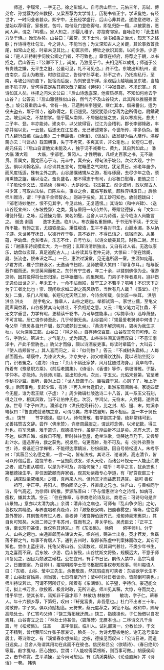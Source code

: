 <!-- { "loadSidebar": true } -->
　　师道，字履常，一字无己。徐之彭城人。自号后山居士。元佑三年，苏轼、傅尧俞、孙觉荐为徐州教授，又梁焘荐为太学博士，历秘书省正字。学识敻绝，有经世才，一时问业者甚众。熙宁中，王氏经学盛行，后山心非其说，遂绝意进取，至是始以荐得官。家极贫，苦吟，每偕及门登临得句，即急归卧一榻，以被蒙首，恶闻人声，谓之『吟榻』。家人知之，即婴儿稚子，亦抱寄邻家。自咏绝句：『此生精力尽于诗。』殆无忝矣。山谷曰：『履常，天下士也，读书如禹之治水，知天下之络脉；作诗得老杜句法，今之诗人，不能当也；为文深知古人之关键，其论事救首救尾，如常山之蛇，时辈未见其比。』初寓京师，傅钦之欲识其面，以问少游。少游曰：『是人非持剌字伺候公卿之门者，不可致也。』章惇在枢府，将荐之于朝，以书招之，后山答云：『公卿不下士，尚矣，乃独见于今。夫相见所以成礼；师道于公有贵贱之嫌，无平生之旧，公虽可见，礼不可见也。』终不往。东坡出知杭州，道由南京，后山为教授，时欲往迎之，告徐守孙莘老，孙不之许，乃托疾私行，至南，与坡公同舟直下，抵宿而后返，为刘安世所弹。余观后山越境而见东坡，当轴而不见子厚，曾何得丧足系其胸次哉？臞翁《诗评》：『冲寂自妍，不求识赏。』真诗如其人矣。林择之问朱文公曰：『后山诗恁底深，他资质尽高，不知如何肯去学山谷？』公答云：『后山雅健胜似山谷，然气力不及山谷较大，此其所以推服弗置也。』坡公最重后山书，曾有一帖，已遗荆州李翘叟。继亡其本，借来誊出，适为役夫盗去，鬻于僧寺，追取得之，复归翘叟。翘叟犹恐此卷再为盗所得也，扃鐍藏之。坡公闻之，不禁拊掌。惜乎扈从南郊，不屑服赵挺之衣，竟以寒疾死，悲夫！二子丰、登。丰亦能诗。建炎中，以父故得官，过江为会稽判。郡长李邺降敌，丰亦并驱以北，一云登。后遂无在江左者。无己著述繁多，今世所传，率多伪杂。惟门人魏衍昌编《后山集》二十卷最善。《诗话》、《谈丛》，放翁疑为后人赝作。洪容斋亦云：『《谈丛》载国朝事，失于不考究，多爽其实，非公笔也。』长短句二卷，胡元任云：『后山自谓他文未能及人，独于词不减秦七、黄九，其自矜如此。』
潘大临  潘大观 
　　大临，字邠老。黄冈人。才性明敏，凡经史百家之书，无不融贯。善属文，而尤匠心于诗。元丰中，寓齐安，得句法于坡公。次弟大观，字仲达。俱以词翰名家。山谷诵其五言句，觉翰墨之气如虹，犹足贯日。邠老年虽少，而风度恬适，殊有尘外之韵。山谷屡嘱诸甥从之游，相与琢磨，去尽少年之色，须用熏悟之鉏，痛以治之。蚤负盛名，屡不得志于有司，山谷极口慰藉，更勉之曰：『子瞻论作文法，须熟读〈檀弓〉，大是妙论。书法甚工，然少波峭，政以观古人书少耳；可取古法帖，日陈左右，事业之余，辄临写数纸，颇胜弈棋废日。』后徐师川赠诗，谓：『字直千金师智永。』则进乎技矣，其工玅可知也。放翁题跋曰：『邠老诗妙绝世，恨不见其字，今见此帖，无复遗恨。』其诗如〈和中兴碑〉、〈送山谷贬宜州〉、〈东坡挽辞〉之类，竟与重阳一句诗并传。寄赠饶德操，有『文如二稚徒怀璧』之咏，后德操为僧，果名如璧，吕舍人以为诗谶，至今临汝人尚能言之。
谢逸  谢薖 
　　逸字无逸。临川人。布衣而名重搢绅。于书无所不读，于文无所不能，有韵之言，尤超轶绝尘。秉性峻洁，生平不喜对书生，山巅水湄，多从衲子游。朱世英守抚日，以德行荐于朝，意不欲行，不得已诣之，信宿而返。从弟薖，字幼盘。食贫嗜古，乐志不仕，自号竹友。以诗文媲美其兄，时称二谢。居仁云：『谢康乐诗规模宏大，为一世冠；玄晖诗清新独出，又自有过人者。无逸似康乐，幼盘似玄晖，真足追配古人。』山谷读其与老仲元诗，大惊曰：『使在馆阁，晁、张流也，恨未识之耳。』一日，惠洪过溪堂，见无逸所居一室，生涯如庞蕴。少君方炊，稚子宗野汲水，无逸诵书扫除，见师放帚大笑曰：『聊复尔耳。』相与饭菽作偈而还。朱世英闻而和之。东邻有宁生者，年二十余，以镂刻佛像为业。俄游京师，因其役得将仕郎归家。日华裾细马，闾里聚观。门弟子不怿者累月。岂非伤无逸负出世之才，年未五十，一命不沾而殒，曾宁工之不若乎？噫唏！不识天下之为宁工者比比也﹗崇、观闲欲求如二谢之高风劲节，当世有几人哉？《溪堂》、《竹友》二集，系门人所编，长短句尤天然工妙，今诗余所载，仅剑首一吷耳。
洪朋  洪刍  洪炎 
　　朋字龟父。豫章人，山谷之甥也。举郡试第一。家世业儒，至龟父而声闻益着，山谷极赞其诗句甚壮，不负相期之意。又云：『龟父笔力可扛鼎，不无文字垂世，力学有暇，更精读千卷书，乃可毕兹能事。』〈写韵亭诗〉泓峥萧瑟，不可言喻。居仁谓作诗至此，几乎倾倒无余。山谷尝问：『甥最爱老舅诗中何语？』龟父举『蜂房各自开户牖，蚁穴或梦封王侯』、『黄流不解浣明月，碧树为我生凉秋』，以为深类工部。山谷曰：『得之矣。』自存诗仅百篇，山谷叹其句句可传。次刍，字驹父。第进士。才气笔力，尤为超迈。山谷往往阅其诗而叹曰：『不意江南泽中，产此千里驹也。』驹父才而傲，颇以诗酒废吏事。每读时辈篇什，大叫云：『使人齿颊皆甘。』其人喜而问之，曰：『似何物？』答云：『不减树头霜柿。』人每赪面而去。靖康中，为谏议大夫。汴京失守，驹父唯痛饮沈醉，竟以诬陷坐贬沙门，识者冤之。〈渡海〉诗云：『关山不隔还家梦，风月犹随过海身。』竟卒岛中。所着有《豫章职方乘》、《前后老圃集》、《诗话》、《香谱》等作，俱极博雅。子櫱，字仲本。亦能诗。为徐师川婿。尝出知永州。次炎，字玉父。元佑末登第，官至著作秘书少监。重听，尝对上曰：『世人皆聋于心，臣独聋于耳。心则了了，唯上所使。』后因事免，复起少监，有诗：『再入兰台逢旧史，重游东观阅新书。家徒四壁今无屋，谁为君王赋〈子虚〉？』周少微辑杜陵逸诗二十八首，其一系玉父石刻，得之江中，相其风致，当不让伯仲氏也。次羽，字鸿父。元符末，入党籍，遂终其身。世号『才子四洪』。潘邠老作〈洪氏倦壳轩诗〉，比之封、胡、遏、末。姑溪李端叔曰：『鲁直成就诸甥之意，可谓尽矣，故率然自知，类不相远，盖一本于舅氏也。』
饶节 
　　节字德操。临川人。诗句萧散，若学副其才情，绝非常纬可到。尤善铭赞古文辞。尝作〈佛米赞〉，许彦周最服之，谓武将念佛，以米记数，得三升也。将军念佛，难于遣词，观德操所作，虽柳子厚曲折不过是矣。夙有大志，既不达，纵酒自晦，或数日不醒，醉时往往登屋，危坐浩歌，恸哭达旦乃下。又尝醉赴汴水。适遇客舟，救之获免。祝发后，句更高妙，殆不可及。有〈别外弟蔡伯世〉诗，极诋近日学禅者，不能得达摩嫡派，纷纷歧路，因自号倚松道人。朱考亭曰：『紫薇吕公名德之重，一言一动，皆有法戒。其论汪、谢诸贤，高志清节，皆可以传信后世。独饶节者，一旦毁削肤发，殄灭天伦，而诸公环视无一人能止而救之者，或乃更从嗟叹，以是为不可及，亦独何哉？』嗟乎！考亭之言，犹余志也！第稽德操生平，非仅因欿顣而弃家者。观其劝紫薇专心学道，有『好贷夜窗三十刻，胡床趺坐究幡风』之赠，真再来人也。但怜其才而益悲其遇耳。
祖可  善权 
　　祖可，字正平。丹阳人。蔡伯固坚之子，养直庠之兄也。住庐山，与善权同学诗，骨气高迈，为徐师川所推。罗源陈善曰：『予与僧惠空论今之诗僧，如病可、瘦权，嫌其太清。空云：「往在豫章，与李商老论诗及此，商老云：可诗句句是庐山景物。」意亦以太清为病。』余谓：清非诗之病也，可师有『乱山争夕阳』之句，善权叹其精绝。与养直唱和真隐诗，如『漱壑夜泉响，扫窗春雾空』等咏，往往得意外警妙，其刻苦洵有过人者。善权诗『渚宫禅伯唐齐己，淮甸诗豪宋惠崇』，其自负可知矣。大抵二师之于韦苏州，性而有之，非关学也。吴虎臣云：『正平工诗，至长短句甚佳，世仅称其诗耳。』有《东溪集》。
徐俯 
　　俯字师川。分宁人。山谷之甥也。由通直郎历右谏议大夫。绍兴初，赐进士出身。英才苕发，负磊落不群之气，每事不肯居人下。通判吉州时，取郡长陈虚中判案抹而改之，其它可知也。尝作上蓝庄诗，托龟父寄山谷。公读数过，叹其词气甚壮，不类少年书生，为之喜而不寐。后东坡、少游、后山皆殁，山谷忧斯文将坠，规模远大，不意于师川复见之，因目为颓波之砥柱。公在宜州，有手书日记。嗣传入禁中，高宗笃爱之，日置御案。乃召师川，擢端明殿学士签书枢密院事权参知政事。师川每语人曰：『东坡、山谷、莹中三先生，余极敬畏，然其瑕疵有可笑者：东坡欲学长生不死；山谷赴官姑熟，闻当罢，七日符至乃行；莹中时对日者谈命，皆颠倒可笑也。』师川持议若此，可谓不阿所好矣。所着有《东湖集》。长子璧，字待价。豪迈能文词，拟上书万言，欲投匦，极言时政，无所讳避。师川见其稿，大惊，夺而焚之。惜乎早世，使其长年，焉知非干蛊才耶？
林敏功  林敏修 
　　敏功，字子仁。蕲春人。年十六预乡荐，下第归，叹曰：『轩冕富贵，非吾愿也。』杜门不出者三十年。弟敏修，字子来。俱以诗赋相高。元符末，蔡元度荐之，累征不起。政和中，赐号高隐处士。子仁寄均父诗：『饶三落拓我迂疏。』饶三，指德操也，子仁殆借以自况焉耳。山谷寄立之云：『林处士诗甚佳，〈碧落碑〉无赝本也。』二林诗文凡千余篇，号《松坡集》。
汪革 
　　革字信民。临川人。试礼部第一，分教长沙，于文无不精到，曾代荥阳公作张子厚哀词，脍炙一时。为诗尤警拔绝伦。谢无逸号溪堂居士，寄诗赠之，有『溪堂春水想扶疏』之咏，德操见而叹曰：『公诗日进，而道日远矣。』吕舍人殆谓其用功在此而不在彼也。信民和吕公〈欲晴诗〉、〈春日绝句〉等篇，敲字戛句，匠心独妙。尝谓：『人能咬得菜根断，则百事可做。』胡康侯闻之，击节称赏。生平清操，至今尚可想见。有《清溪类稿》、《论语直解》并《诗话》一卷。
韩驹 
